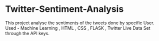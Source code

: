 # Twitter-Sentiment-Analysis 

This project analyse the sentiments of the tweets done by specific User.
Used - Machine Learning , HTML , CSS , FLASK , Twitter Live Data Set through the API keys.
